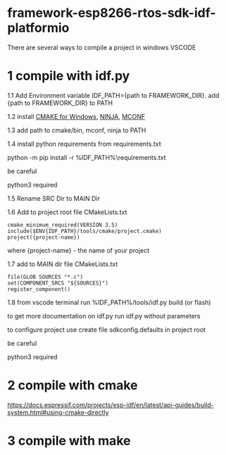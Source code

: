 # framework-esp8266-rtos-sdk-idf-platformio
There are several ways to compile a project in windows
VSCODE 

# 1 compile with idf.py

1.1 Add Environment variable IDF_PATH={path to FRAMEWORK_DIR}. add {path to FRAMEWORK_DIR} to PATH

1.2 install [CMAKE for Windows](https://cmake.org/download/), [NINJA](https://github.com/ninja-build/ninja/releases), [MCONF](https://github.com/espressif/kconfig-frontends/releases/)

1.3 add path to cmake/bin, mconf, ninja to PATH

1.4 install python requirements from requirements.txt

python -m pip install -r %IDF_PATH%\requirements.txt

be careful

python3 required

1.5 Rename SRC Dir to MAIN Dir

1.6 Add to project root file CMakeLists.txt

```
cmake_minimum_required(VERSION 3.5)
include($ENV{IDF_PATH}/tools/cmake/project.cmake)
project({project-name})
```

where {project-name} - the name of your project

1.7 add to MAIN dir file CMakeLists.txt
```
file(GLOB SOURCES "*.c")
set(COMPONENT_SRCS "${SOURCES}")
register_component()
```

1.8 from vscode terminal run %IDF_PATH%/tools/idf.py build (or flash)

to get more documentation on idf.py run idf.py without parameters

to configure project use create file sdkconfig.defaults in project root

be careful

python3 required

# 2 compile with cmake

https://docs.espressif.com/projects/esp-idf/en/latest/api-guides/build-system.html#using-cmake-directly

# 3 compile with make
